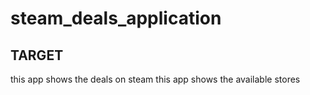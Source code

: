 # steam_deals_application

## TARGET

this app shows the deals on steam
this app shows the available stores
